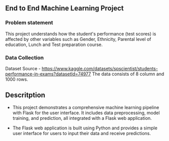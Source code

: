 ## End to End Machine Learning Project

### Problem statement
This project understands how the student's performance (test scores) is affected by other variables such as Gender, Ethnicity, Parental level of education, Lunch and Test preparation course.

### Data Collection
Dataset Source - https://www.kaggle.com/datasets/spscientist/students-performance-in-exams?datasetId=74977
The data consists of 8 column and 1000 rows.

## Descritption
* This project demonstrates a comprehensive machine learning pipeline with Flask for the user interface. It includes data preprocessing, model training, and prediction, all integrated with a Flask web application.

* The Flask web application is built using Python and provides a simple user interface for users to input their data and receive predictions. 
